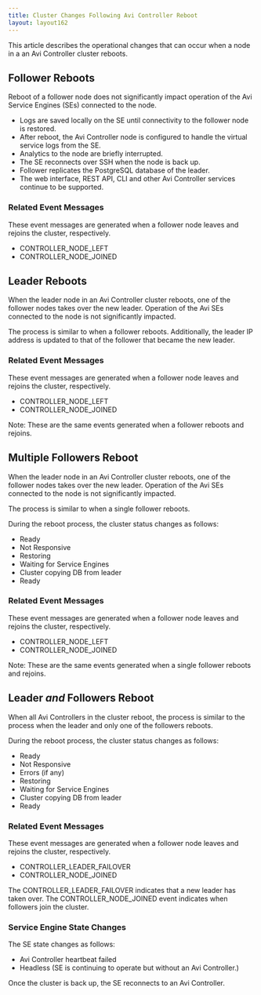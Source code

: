 ```yaml
---
title: Cluster Changes Following Avi Controller Reboot
layout: layout162
---
```

This article describes the operational changes that can occur when a node in a an Avi Controller cluster reboots.

## Follower Reboots

Reboot of a follower node does not significantly impact operation of the Avi Service Engines (SEs) connected to the node. 

* Logs are saved locally on the SE until connectivity to the follower node is restored.
* After reboot, the Avi Controller node is configured to handle the virtual service logs from the SE.
* Analytics to the node are briefly interrupted.
* The SE reconnects over SSH when the node is back up.
* Follower replicates the PostgreSQL database of the leader.
* The web interface, REST API, CLI and other Avi Controller services continue to be supported. 

### Related Event Messages

These event messages are generated when a follower node leaves and rejoins the cluster, respectively.

* CONTROLLER_NODE_LEFT
* CONTROLLER_NODE_JOINED 

## Leader Reboots

When the leader node in an Avi Controller cluster reboots, one of the follower nodes takes over the new leader. Operation of the Avi SEs connected to the node is not significantly impacted.

The process is similar to when a follower reboots. Additionally, the leader IP address is updated to that of the follower that became the new leader.

### Related Event Messages

These event messages are generated when a follower node leaves and rejoins the cluster, respectively. 

* CONTROLLER_NODE_LEFT
* CONTROLLER_NODE_JOINED 

Note: These are the same events generated when a follower reboots and rejoins. 

## Multiple Followers Reboot

When the leader node in an Avi Controller cluster reboots, one of the follower nodes takes over the new leader. Operation of the Avi SEs connected to the node is not significantly impacted.

The process is similar to when a single follower reboots. 

During the reboot process, the cluster status changes as follows:

* Ready
* Not Responsive
* Restoring
* Waiting for Service Engines
* Cluster copying DB from leader
* Ready 

### Related Event Messages

These event messages are generated when a follower node leaves and rejoins the cluster, respectively. 

* CONTROLLER_NODE_LEFT
* CONTROLLER_NODE_JOINED 

Note: These are the same events generated when a single follower reboots and rejoins. 

## Leader *and* Followers Reboot

When all Avi Controllers in the cluster reboot, the process is similar to the process when the leader and only one of the followers reboots. 

During the reboot process, the cluster status changes as follows:

* Ready
* Not Responsive
* Errors (if any)
* Restoring
* Waiting for Service Engines
* Cluster copying DB from leader
* Ready 

### Related Event Messages

These event messages are generated when a follower node leaves and rejoins the cluster, respectively. 

* CONTROLLER_LEADER_FAILOVER
* CONTROLLER_NODE_JOINED 

The CONTROLLER_LEADER_FAILOVER indicates that a new leader has taken over. The CONTROLLER_NODE_JOINED event indicates when followers join the cluster. 

### Service Engine State Changes

The SE state changes as follows:

* Avi Controller heartbeat failed
* Headless (SE is continuing to operate but without an Avi Controller.) 

Once the cluster is back up, the SE reconnects to an Avi Controller.

